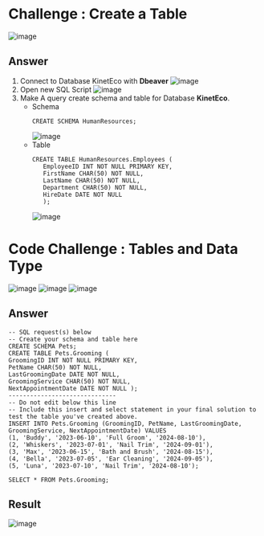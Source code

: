 # Challenge : Create a Table 
![image](https://github.com/user-attachments/assets/60df3e6a-54ec-4be7-9f2a-1595e5ac10af)

## Answer
1. Connect to Database KinetEco with **Dbeaver**
   ![image](https://github.com/user-attachments/assets/69f2856e-332a-497a-b11b-f6c2088db912)
2. Open new SQL Script
   ![image](https://github.com/user-attachments/assets/7a2f0d85-6d10-44d7-a8ee-71fbc14d804a)
3. Make A query create schema and table for Database **KinetEco**.
   - Schema
     ```
     CREATE SCHEMA HumanResources;	
     ```
     ![image](https://github.com/user-attachments/assets/dd92dfcf-aadc-46c7-806e-1c18affa69d0)
   - Table
     ```
     CREATE TABLE HumanResources.Employees (
		EmployeeID INT NOT NULL PRIMARY KEY,
		FirstName CHAR(50) NOT NULL,
		LastName CHAR(50) NOT NULL,
		Department CHAR(50) NOT NULL,
		HireDate DATE NOT NULL
		);
     ```
     ![image](https://github.com/user-attachments/assets/cc531a25-73a1-4b52-a361-0791d0238fa5)

# Code Challenge : Tables and Data Type  
![image](https://github.com/user-attachments/assets/69a79cf4-a45d-48c4-94b1-448c852b6617)
![image](https://github.com/user-attachments/assets/0f88b9fc-ae3c-4b90-9d91-c474bc771de5)
![image](https://github.com/user-attachments/assets/1a18f858-fdea-4334-a021-8aa1871b8686)

## Answer 
```
-- SQL request(s)‌‌‌‌‌‌‌‌‌‌‌‌‌‌‌‌ below 
-- Create your schema and table here
CREATE SCHEMA Pets; 
CREATE TABLE Pets.Grooming ( 
GroomingID INT NOT NULL PRIMARY KEY, 
PetName CHAR(50) NOT NULL, 
LastGroomingDate DATE NOT NULL, 
GroomingService CHAR(50) NOT NULL, 
NextAppointmentDate DATE NOT NULL ); 
------------------------------ 
-- Do not edit below this line 
-- Include this insert and select statement in your final solution to test the table you've created above. 
INSERT INTO Pets.Grooming (GroomingID, PetName, LastGroomingDate, GroomingService, NextAppointmentDate) VALUES 
(1, 'Buddy', '2023-06-10', 'Full Groom', '2024-08-10'), 
(2, 'Whiskers', '2023-07-01', 'Nail Trim', '2024-09-01'), 
(3, 'Max', '2023-06-15', 'Bath and Brush', '2024-08-15'), 
(4, 'Bella', '2023-07-05', 'Ear Cleaning', '2024-09-05'), 
(5, 'Luna', '2023-07-10', 'Nail Trim', '2024-08-10'); 

SELECT * FROM Pets.Grooming;
```
## Result
![image](https://github.com/user-attachments/assets/e8498db1-9148-46da-844c-85cc83571b17)
